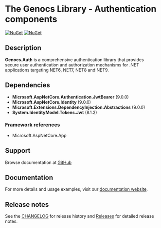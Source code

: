 # The Genocs Library - Authentication components

[![NuGet](https://img.shields.io/nuget/v/Genocs.Auth.svg)](https://www.nuget.org/packages/Genocs.Auth/)
[![NuGet](https://img.shields.io/nuget/dt/Genocs.Auth.svg)](https://www.nuget.org/packages/Genocs.Auth/)

## Description
**Genocs.Auth** is a comprehensive authentication library that provides secure user authentication and authorization mechanisms for .NET applications targeting NET6, NET7, NET8 and NET9.

## Dependencies
- **Microsoft.AspNetCore.Authentication.JwtBearer** (9.0.0)
- **Microsoft.AspNetCore.Identity** (9.0.0)
- **Microsoft.Extensions.DependencyInjection.Abstractions** (9.0.0)
- **System.IdentityModel.Tokens.Jwt** (8.1.2)

### Framework references
- Microsoft.AspNetCore.App

## Support
Browse documentation at [GitHub](https://github.com/Genocs/genocs-library)

## Documentation
For more details and usage examples, visit our [documentation website](https://genocs.github.io/genocs-library/).

## Release notes
See the [CHANGELOG](https://github.com/Genocs/genocs-library/blob/main/CHANGELOG.md) for release history and [Releases](https://github.com/Genocs/genocs-library/releases) for detailed release notes.
